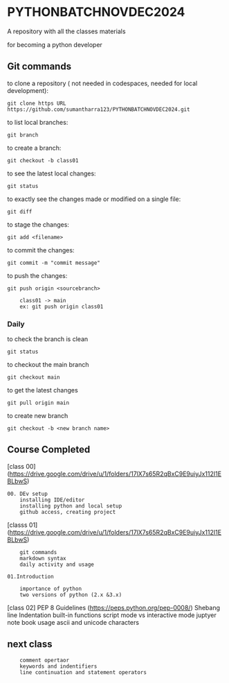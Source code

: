 # PYTHONBATCHNOVDEC2024
A repository with all the classes materials

 for becoming a python developer


## Git commands

to clone a repository ( not needed in codespaces, needed for local development):

    git clone https URL https://github.com/sumantharra123/PYTHONBATCHNOVDEC2024.git
 
 to list local branches:

    git branch

to create a branch:

    git checkout -b class01

to see the latest local changes:

    git status

to exactly see the changes made or modified on a single file:

    git diff

to stage the changes:

    git add <filename>

to commit the changes:

    git commit -m "commit message"

to push the changes:

    git push origin <sourcebranch>

        class01 -> main
        ex: git push origin class01

### Daily

to check the branch is clean

    git status

to checkout the main branch

    git checkout main

to get the latest changes

    git pull origin main

to create new branch

    git checkout -b <new branch name>


## Course Completed

[class 00] (https://drive.google.com/drive/u/1/folders/17lX7s65R2qBxC9E9uiyJx112I1EBLbwS)

    00. DEv setup
        installing IDE/editor
        installing python and local setup
        github access, creating project

[classs 01] (https://drive.google.com/drive/u/1/folders/17lX7s65R2qBxC9E9uiyJx112I1EBLbwS) 

        git commands
        markdown syntax
        daily activity and usage

    01.Introduction

        importance of python
        two versions of python (2.x &3.x)

[class 02] 
        PEP 8 Guidelines (https://peps.python.org/pep-0008/)
        Shebang line
        Indentation
        built-in functions
        script mode vs interactive mode
        juptyer note book usage
        ascii and unicode characters

## next class

        comment opertaor
        keywords and indentifiers
        line continuation and statement operators

        
